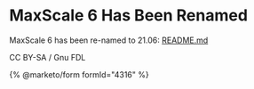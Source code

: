 
# MaxScale 6 Has Been Renamed

MaxScale 6 has been re-named to 21.06: [README.md](../mariadb-maxscale-21-06/README.md)


CC BY-SA / Gnu FDL


{% @marketo/form formId="4316" %}
